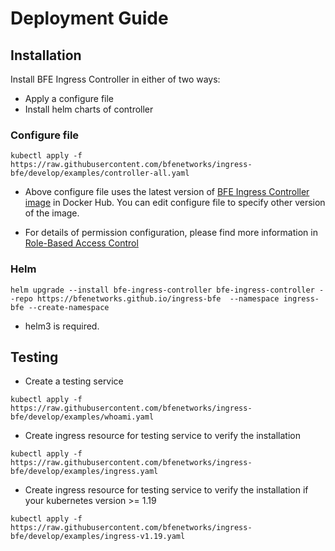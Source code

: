 # Deployment Guide

## Installation
Install BFE Ingress Controller in either of two ways:
* Apply a configure file
* Install helm charts of controller

### Configure file

``` shell script
kubectl apply -f https://raw.githubusercontent.com/bfenetworks/ingress-bfe/develop/examples/controller-all.yaml
```

- Above configure file uses the latest version of [BFE Ingress Controller  image](https://hub.docker.com/r/bfenetworks/bfe-ingress-controller) in Docker Hub. You can edit configure file to specify other version of the image.

- For details of permission configuration, please find more information in [Role-Based Access Control](rbac.md)

### Helm

```
helm upgrade --install bfe-ingress-controller bfe-ingress-controller --repo https://bfenetworks.github.io/ingress-bfe  --namespace ingress-bfe --create-namespace
```

- helm3 is required.

## Testing

* Create a testing service

``` shell script
kubectl apply -f https://raw.githubusercontent.com/bfenetworks/ingress-bfe/develop/examples/whoami.yaml
```

* Create ingress resource for testing service to verify the installation

``` shell script
kubectl apply -f https://raw.githubusercontent.com/bfenetworks/ingress-bfe/develop/examples/ingress.yaml  

```

* Create ingress resource for testing service to verify the installation if your kubernetes version >= 1.19
``` shell script
kubectl apply -f https://raw.githubusercontent.com/bfenetworks/ingress-bfe/develop/examples/ingress-v1.19.yaml

```
